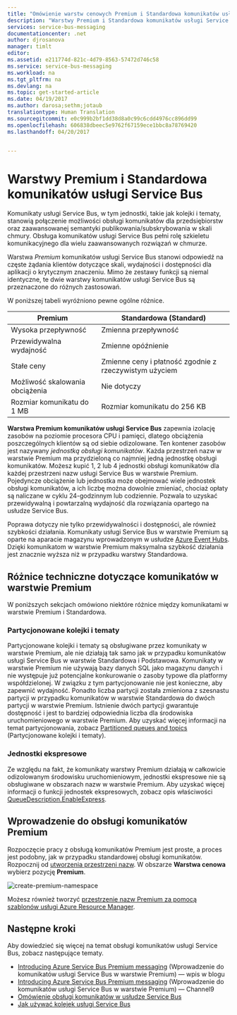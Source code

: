 ```yaml
---
title: "Omówienie warstw cenowych Premium i Standardowa komunikatów usługi Service Bus | Microsoft Docs"
description: "Warstwy Premium i Standardowa komunikatów usługi Service Bus"
services: service-bus-messaging
documentationcenter: .net
author: djrosanova
manager: timlt
editor: 
ms.assetid: e211774d-821c-4d79-8563-57472d746c58
ms.service: service-bus-messaging
ms.workload: na
ms.tgt_pltfrm: na
ms.devlang: na
ms.topic: get-started-article
ms.date: 04/19/2017
ms.author: darosa;sethm;jotaub
translationtype: Human Translation
ms.sourcegitcommit: e0c999b2bf1dd38d8a0c99c6cdd4976cc896dd99
ms.openlocfilehash: 606838dbeec5e9762f67159ece1bbc8a78769420
ms.lasthandoff: 04/20/2017


---
```

# <a name="service-bus-premium-and-standard-messaging-tiers"></a>Warstwy Premium i Standardowa komunikatów usługi Service Bus

Komunikaty usługi Service Bus, w tym jednostki, takie jak kolejki i tematy, stanowią połączenie możliwości obsługi komunikatów dla przedsiębiorstw oraz zaawansowanej semantyki publikowania/subskrybowania w skali chmury. Obsługa komunikatów usługi Service Bus pełni rolę szkieletu komunikacyjnego dla wielu zaawansowanych rozwiązań w chmurze.

Warstwa *Premium* komunikatów usługi Service Bus stanowi odpowiedź na częste żądania klientów dotyczące skali, wydajności i dostępności dla aplikacji o krytycznym znaczeniu. Mimo że zestawy funkcji są niemal identyczne, te dwie warstwy komunikatów usługi Service Bus są przeznaczone do różnych zastosowań.

W poniższej tabeli wyróżniono pewne ogólne różnice.

| Premium | Standardowa (Standard) |
| --- | --- |
| Wysoka przepływność |Zmienna przepływność |
| Przewidywalna wydajność |Zmienne opóźnienie |
| Stałe ceny |Zmienne ceny i płatność zgodnie z rzeczywistym użyciem |
| Możliwość skalowania obciążenia |Nie dotyczy |
| Rozmiar komunikatu do 1 MB |Rozmiar komunikatu do 256 KB |

**Warstwa Premium komunikatów usługi Service Bus** zapewnia izolację zasobów na poziomie procesora CPU i pamięci, dlatego obciążenia poszczególnych klientów są od siebie odizolowane. Ten kontener zasobów jest nazywany *jednostką obsługi komunikatów*. Każda przestrzeń nazw w warstwie Premium ma przydzieloną co najmniej jedną jednostkę obsługi komunikatów. Możesz kupić 1, 2 lub 4 jednostki obsługi komunikatów dla każdej przestrzeni nazw usługi Service Bus w warstwie Premium. Pojedyncze obciążenie lub jednostka może obejmować wiele jednostek obsługi komunikatów, a ich liczbę można dowolnie zmieniać, chociaż opłaty są naliczane w cyklu 24-godzinnym lub codziennie. Pozwala to uzyskać przewidywalną i powtarzalną wydajność dla rozwiązania opartego na usłudze Service Bus.

Poprawa dotyczy nie tylko przewidywalności i dostępności, ale również szybkości działania. Komunikaty usługi Service Bus w warstwie Premium są oparte na aparacie magazynu wprowadzonym w usłudze [Azure Event Hubs](https://azure.microsoft.com/services/event-hubs/). Dzięki komunikatom w warstwie Premium maksymalna szybkość działania jest znacznie wyższa niż w przypadku warstwy Standardowa.

## <a name="premium-messaging-technical-differences"></a>Różnice techniczne dotyczące komunikatów w warstwie Premium

W poniższych sekcjach omówiono niektóre różnice między komunikatami w warstwie Premium i Standardowa.

### <a name="partitioned-queues-and-topics"></a>Partycjonowane kolejki i tematy

Partycjonowane kolejki i tematy są obsługiwane przez komunikaty w warstwie Premium, ale nie działają tak samo jak w przypadku komunikatów usługi Service Bus w warstwie Standardowa i Podstawowa. Komunikaty w warstwie Premium nie używają bazy danych SQL jako magazynu danych i nie występuje już potencjalne konkurowanie o zasoby typowe dla platformy współdzielonej. W związku z tym partycjonowanie nie jest konieczne, aby zapewnić wydajność. Ponadto liczba partycji została zmieniona z szesnastu partycji w przypadku komunikatów w warstwie Standardowa do dwóch partycji w warstwie Premium. Istnienie dwóch partycji gwarantuje dostępność i jest to bardziej odpowiednia liczba dla środowiska uruchomieniowego w warstwie Premium. Aby uzyskać więcej informacji na temat partycjonowania, zobacz [Partitioned queues and topics](service-bus-partitioning.md) (Partycjonowane kolejki i tematy).

### <a name="express-entities"></a>Jednostki ekspresowe

Ze względu na fakt, że komunikaty warstwy Premium działają w całkowicie odizolowanym środowisku uruchomieniowym, jednostki ekspresowe nie są obsługiwane w obszarach nazw w warstwie Premium. Aby uzyskać więcej informacji o funkcji jednostek ekspresowych, zobacz opis właściwości [QueueDescription.EnableExpress](/dotnet/api/microsoft.servicebus.messaging.queuedescription.enableexpress?view=azureservicebus-4.0.0#Microsoft_ServiceBus_Messaging_QueueDescription_EnableExpress).

## <a name="get-started-with-premium-messaging"></a>Wprowadzenie do obsługi komunikatów Premium

Rozpoczęcie pracy z obsługą komunikatów Premium jest proste, a proces jest podobny, jak w przypadku standardowej obsługi komunikatów. Rozpocznij od [utworzenia przestrzeni nazw](service-bus-create-namespace-portal.md). W obszarze **Warstwa cenowa** wybierz pozycję **Premium**.

![create-premium-namespace][create-premium-namespace]

Możesz również tworzyć [przestrzenie nazw Premium za pomocą szablonów usługi Azure Resource Manager](https://azure.microsoft.com/en-us/resources/templates/101-servicebus-pn-ar/).


## <a name="next-steps"></a>Następne kroki

Aby dowiedzieć się więcej na temat obsługi komunikatów usługi Service Bus, zobacz następujące tematy.

* [Introducing Azure Service Bus Premium messaging](http://azure.microsoft.com/blog/introducing-azure-service-bus-premium-messaging/) (Wprowadzenie do komunikatów usługi Service Bus w warstwie Premium) — wpis w blogu
* [Introducing Azure Service Bus Premium messaging](https://channel9.msdn.com/Blogs/Subscribe/Introducing-Azure-Service-Bus-Premium-Messaging) (Wprowadzenie do komunikatów usługi Service Bus w warstwie Premium) — Channel9
* [Omówienie obsługi komunikatów w usłudze Service Bus](service-bus-messaging-overview.md)
* [Jak używać kolejek usługi Service Bus](service-bus-dotnet-get-started-with-queues.md)

<!--Image references-->

[create-premium-namespace]: ./media/service-bus-premium-messaging/select-premium-tier.png

